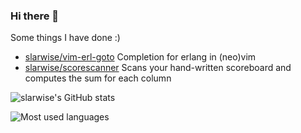 ### Hi there 👋

<!--
**slarwise/slarwise** is a ✨ _special_ ✨ repository because its `README.md` (this file) appears on your GitHub profile.

Here are some ideas to get you started:

- 🔭 I’m currently working on ...
- 🌱 I’m currently learning ...
- 👯 I’m looking to collaborate on ...
- 🤔 I’m looking for help with ...
- 💬 Ask me about ...
- 📫 How to reach me: ...
- 😄 Pronouns: ...
- ⚡ Fun fact: ...
-->

Some things I have done :)

- [slarwise/vim-erl-goto](https://github.com/slarwise/vim-erl-goto) Completion for erlang in (neo)vim
- [slarwise/scorescanner](https://github.com/slarwise/scorescanner) Scans your hand-written scoreboard and computes the sum for each column

![slarwise's GitHub stats](https://github-readme-stats.vercel.app/api?username=slarwise)

![Most used languages](https://github-readme-stats.vercel.app/api/top-langs/?username=slarwise)
